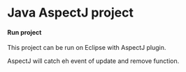# Java AspectJ project

#### Run project

This project can be run on Eclipse with AspectJ plugin.

AspectJ will catch eh event of update and remove function.
